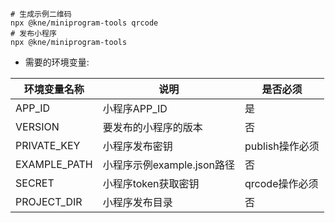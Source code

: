 ```shell
# 生成示例二维码
npx @kne/miniprogram-tools qrcode
# 发布小程序
npx @kne/miniprogram-tools
```

* 需要的环境变量:

| 环境变量名称       | 说明                  | 是否必须        |
|--------------|---------------------|-------------|
| APP_ID       | 小程序APP_ID           | 是           |
| VERSION      | 要发布的小程序的版本          | 否           |
| PRIVATE_KEY  | 小程序发布密钥             | publish操作必须 |
| EXAMPLE_PATH | 小程序示例example.json路径 | 否           |
| SECRET       | 小程序token获取密钥        | qrcode操作必须  |
| PROJECT_DIR  | 小程序发布目录             | 否           |


